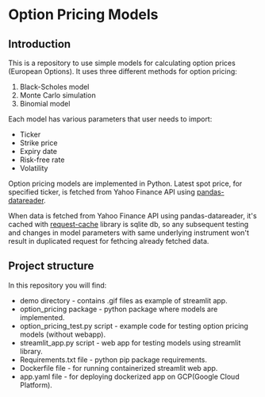 # Option Pricing Models

## Introduction  
This is a repository to use simple models for calculating option prices (European Options). It uses three different methods for option pricing:  
1. Black-Scholes model    
2. Monte Carlo simulation    
3. Binomial model    

Each model has various parameters that user needs to import:  

- Ticker  
- Strike price  
- Expiry date  
- Risk-free rate  
- Volatility  

Option pricing models are implemented in Python. Latest spot price, for specified ticker, is fetched from Yahoo Finance API using [pandas-datareader](https://pandas-datareader.readthedocs.io/en/latest/).

When data is fetched from Yahoo Finance API using pandas-datareader, it's cached with [request-cache](https://github.com/reclosedev/requests-cache) library is sqlite db, so any subsequent testing and changes in model parameters with same underlying instrument won't result in duplicated request for fethcing already fetched data.

## Project structure  
In this repository you will find:  

- demo directory - contains .gif files as example of streamlit app.  
- option_pricing package - python package where models are implemented.  
- option_pricing_test.py script - example code for testing option pricing models (without webapp).  
- streamlit_app.py script - web app for testing models using streamlit library.   
- Requirements.txt file - python pip package requirements.  
- Dockerfile file - for running containerized streamlit web app.  
- app.yaml file - for deploying dockerized app on GCP(Google Cloud Platform).  




 



